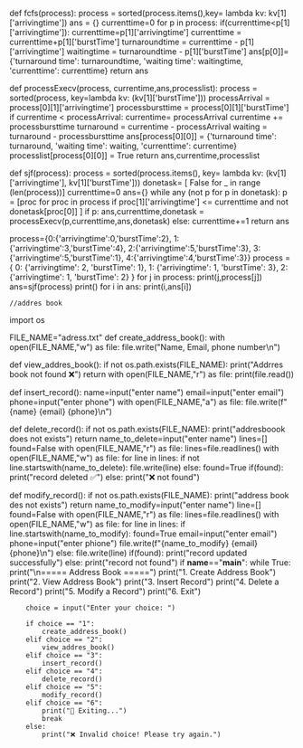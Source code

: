 def fcfs(process):
    process = sorted(process.items(),key= lambda kv: kv[1]['arrivingtime'])
    ans = {}
    currenttime=0
    for p in process:
        if(currenttime<p[1]['arrivingtime']):
            currenttime=p[1]['arrivingtime']
        currenttime = currenttime+p[1]['burstTime']
        turnaroundtime = currenttime - p[1]['arrivingtime']
        waitingtime = turnaroundtime - p[1]['burstTime']
        ans[p[0]]= {'turnaround time': turnaroundtime, 'waiting time': waitingtime, 'currenttime': currenttime}
    return ans

def processExecv(process, currentime,ans,processlist):
    process = sorted(process, key=lambda kv: (kv[1]['burstTime']))
    processArrival = process[0][1]['arrivingtime']
    processbursttime = process[0][1]['burstTime']
    if currentime < processArrival:
        currentime= processArrival
    currentime += processbursttime
    turnaround = currentime - processArrival
    waiting = turnaround - processbursttime
    ans[process[0][0]] = {'turnaround time': turnaround, 'waiting time': waiting, 'currenttime': currentime}
    processlist[process[0][0]] = True
    return ans,currentime,processlist

def sjf(process):
    process = sorted(process.items(), key= lambda kv: (kv[1]['arrivingtime'], kv[1]['burstTime']))
    donetask= [ False for _ in range (len(process))]
    currenttime=0
    ans={}
    while any (not p  for p in donetask):
        p = [proc for proc in process if proc[1]['arrivingtime'] <= currenttime and not donetask[proc[0]] ]
        if p:
            ans,currenttime,donetask = processExecv(p,currenttime,ans,donetask) 
        else:
            currenttime+=1
    return ans



process={0:{'arrivingtime':0,'burstTime':2}, 1:{'arrivingtime':3,'burstTime':4}, 2:{'arrivingtime':5,'burstTime':3}, 3:{'arrivingtime':5,'burstTime':1}, 4:{'arrivingtime':4,'burstTime':3}}
process = {
    0: {'arrivingtime': 2, 'burstTime': 1},
    1: {'arrivingtime': 1, 'burstTime': 3},
    2: {'arrivingtime': 1, 'burstTime': 2}
}
for j in process:
    print(j,process[j])
ans=sjf(process)
print()
for i in ans:
    print(i,ans[i])




    //addres book
    
import os

FILE_NAME="adress.txt"
def create_address_book():
    with open(FILE_NAME,"w") as file:
        file.write("Name, Email, phone number\n")

def view_addres_book():
    if not os.path.exists(FILE_NAME):
        print("Addrres book not found ❌")
        return
    with open(FILE_NAME,"r") as file:
        print(file.read())
        
    
def insert_record():
    name=input("enter name")
    email=input("enter email")
    phone=input("enter phone")
    with open(FILE_NAME,"a") as file:
        file.write(f"{name} {email} {phone}\n")
        

def delete_record():
    if not os.path.exists(FILE_NAME):
        print("addresboook does not exists")
        return
    name_to_delete=input("enter name")
    lines=[]
    found=False
    with open(FILE_NAME,"r") as file:
        lines=file.readlines()
    with open(FILE_NAME,"w") as file:
        for line in lines:
            if not line.startswith(name_to_delete):
                file.write(line)
            else:
                found=True
        if(found):
            print("record deleted ✅")
        else:
            print("❌ not found")
            
def modify_record():
    if not os.path.exists(FILE_NAME):
        print("address book des not exists")
        return
    name_to_modify=input("enter name")
    line=[]
    found=False
    with open(FILE_NAME,"r") as file:
        lines=file.readlines()
    with open(FILE_NAME,"w") as file:
        for line in lines:
            if line.startswith(name_to_modify):
                found=True
                email=input("enter email")
                phone=input("enter phione")
                file.write(f"{name_to_modify} {email} {phone}\n")
            else:
                file.write(line)
    if(found):
        print("record updated successfully")
    else:
        print("record not found")
if __name__=="__main__":
    while True:
        print("\n===== Address Book =====")
        print("1. Create Address Book")
        print("2. View Address Book")
        print("3. Insert Record")
        print("4. Delete a Record")
        print("5. Modify a Record")
        print("6. Exit")
        
        choice = input("Enter your choice: ")
        
        if choice == "1":
            create_address_book()
        elif choice == "2":
            view_addres_book()
        elif choice == "3":
            insert_record()
        elif choice == "4":
            delete_record()
        elif choice == "5":
            modify_record()
        elif choice == "6":
            print("👋 Exiting...")
            break
        else:
            print("❌ Invalid choice! Please try again.")
    
        
